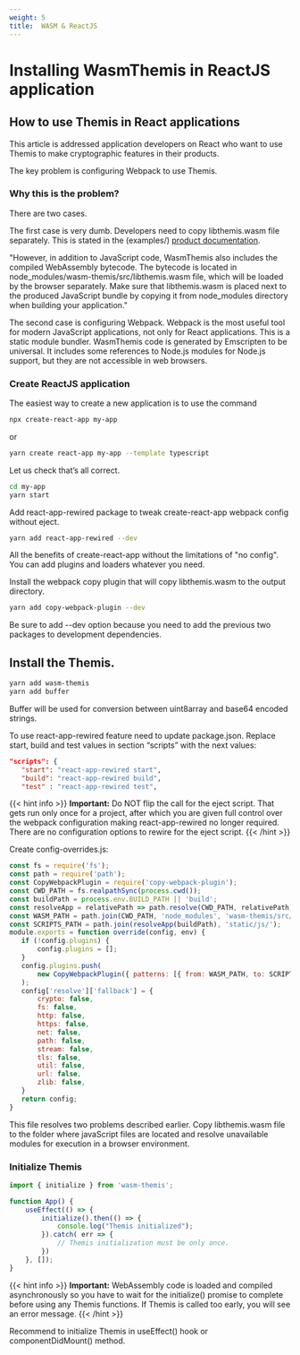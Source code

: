 ```yaml
---
weight: 5
title:  WASM & ReactJS
---
```


# Installing WasmThemis in ReactJS application
## How to use Themis in React applications

This article is addressed application developers on React who want to use Themis to make cryptographic features in their products.

The key problem is configuring Webpack to use Themis.

### Why this is the problem?

There are two cases.

The first case is very dumb. Developers need to copy libthemis.wasm file separately. This is stated in the (examples/) [product documentation](installation).

"However, in addition to JavaScript code, WasmThemis also includes the compiled WebAssembly bytecode. The bytecode is located in node_modules/wasm-themis/src/libthemis.wasm file, which will be loaded by the browser separately. Make sure that libthemis.wasm is placed next to the produced JavaScript bundle by copying it from node_modules directory when building your application."

The second case is configuring Webpack. Webpack is the most useful tool for modern JavaScript applications, not only for React applications. This is a static module bundler.  WasmThemis code is generated by Emscripten to be universal. It includes some references to Node.js modules for Node.js support, but they are not accessible in web browsers.

### Create ReactJS application

The easiest way to create a new application is to use the command

```bash
npx create-react-app my-app
```
or
```bash
yarn create react-app my-app --template typescript
```
Let us check that’s all correct.

```bash
cd my-app
yarn start
```

Add react-app-rewired package to tweak create-react-app webpack config without eject.
```bash
yarn add react-app-rewired --dev
```

All the benefits of create-react-app without the limitations of "no config". You can add plugins and loaders whatever you need.

Install the webpack copy plugin that will copy libthemis.wasm to the output directory.
```bash
yarn add copy-webpack-plugin --dev
```
Be sure to add --dev option because you need to add the previous two packages to development dependencies.

## Install the Themis.

```bash
yarn add wasm-themis
yarn add buffer
```

Buffer will be used for conversion between uint8array and base64 encoded strings.

To use react-app-rewired feature need to update package.json. Replace start, build and test values in section “scripts” with the next values:

```json
"scripts": {
   "start": "react-app-rewired start",
   "build": "react-app-rewired build",
   "test" : "react-app-rewired test",
```
{{< hint info >}}
**Important:**
Do NOT flip the call for the eject script. That gets run only once for a project, after which you are given full control over the webpack configuration making react-app-rewired no longer required. There are no configuration options to rewire for the eject script.
{{< /hint >}}

Create config-overrides.js:

```js
const fs = require('fs');
const path = require('path');
const CopyWebpackPlugin = require('copy-webpack-plugin');
const CWD_PATH = fs.realpathSync(process.cwd());
const buildPath = process.env.BUILD_PATH || 'build';
const resolveApp = relativePath => path.resolve(CWD_PATH, relativePath);
const WASM_PATH = path.join(CWD_PATH, 'node_modules', 'wasm-themis/src/libthemis.wasm');
const SCRIPTS_PATH = path.join(resolveApp(buildPath), 'static/js/');
module.exports = function override(config, env) {
   if (!config.plugins) {
       config.plugins = [];
   }
   config.plugins.push(
       new CopyWebpackPlugin({ patterns: [{ from: WASM_PATH, to: SCRIPTS_PATH }] })
   );
   config['resolve']['fallback'] = {
       crypto: false,
       fs: false,
       http: false,
       https: false,
       net: false,
       path: false,
       stream: false,
       tls: false,
       util: false,
       url: false,
       zlib: false,
   }
   return config;
}
```

This file resolves two problems described earlier. Copy libthemis.wasm file to the folder where javaScript files are located and resolve unavailable modules for execution in a browser environment.


### Initialize Themis

```js
import { initialize } from 'wasm-themis';

function App() {
    useEffect(() => {
        initialize().then(() => {
            console.log("Themis initialized");
        }).catch( err => {
            // Themis initialization must be only once.
        })
    }, []);
}
```

{{< hint info >}}
**Important:**
WebAssembly code is loaded and compiled asynchronously so you have to wait for the initialize() promise to complete before using any Themis functions. If Themis is called too early, you will see an error message.
{{< /hint >}}

Recommend to initialize Themis in useEffect() hook or componentDidMount() method.

